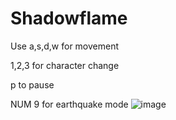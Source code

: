 # Shadowflame
Use a,s,d,w for movement

1,2,3 for character change

p to pause

NUM 9 for earthquake mode
![image](https://user-images.githubusercontent.com/71089270/113464478-a5c10500-9435-11eb-8d97-daed8243eb51.png)

